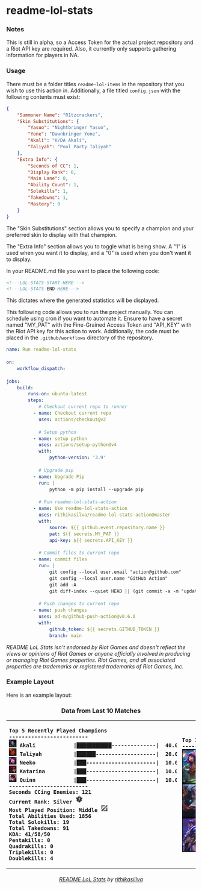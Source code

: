 # readme-lol-stats

### Notes
This is still in alpha, so a Access Token for the actual project repository and a Riot API key are required. Also, it currently only supports gathering information for players in NA.

### Usage
There must be a folder titles `readme-lol-items` in the repository that you wish to use this action in. Additionally, a file titled `config.json` with the following contents must exist:

```json
{
    "Summoner Name": "R1tzcrackers",
    "Skin Substitutions": {
        "Yasuo": "Nightbringer Yasuo",
        "Yone": "Dawnbringer Yone",
        "Akali": "K/DA Akali",
        "Taliyah": "Pool Party Taliyah"
    },
    "Extra Info": {
        "Seconds of CC": 1,
        "Display Rank": 0,
        "Main Lane": 0,
        "Ability Count": 1,
        "Solokills": 1,
        "Takedowns": 1,
        "Mastery": 0
    }
}    
```
The "Skin Substitutions" section allows you to specify a champion and your preferred skin to display with that champion.

The "Extra Info" section allows you to toggle what is being show. A "1" is used when you want it to display, and a "0" is used when you don't want it to display.

In your README.md file you want to place the following code:
```md
<!---LOL-STATS-START-HERE--->
<!---LOL-STATS-END-HERE--->
```
This dictates where the generated statistics will be displayed.


This following code allows you to run the project manually. You can schedule using cron if you want to automate it. Ensure to have a secret named "MY_PAT" with the Fine-Grained Access Token and "API_KEY" with the Riot API key for this action to work. Additionally, the code must be placed in the `.github/workflows` directory of the repository.

```yml
name: Run readme-lol-stats

on:    
    workflow_dispatch:

jobs:
    build:    
        runs-on: ubuntu-latest
        steps:
            # Checkout current repo to runner
          - name: Checkout current repo
            uses: actions/checkout@v2 
            
            # Setup python
          - name: setup python
            uses: actions/setup-python@v4
            with:
                python-version: '3.9' 
        
            # Upgrade pip
          - name: Upgrade Pip
            run: |
                python -m pip install --upgrade pip
            
            # Run readme-lol-stats-action
          - name: Use readme-lol-stats-action
            uses: rithikasilva/readme-lol-stats-action@master 
            with:
                source: ${{ github.event.repository.name }}
                pat: ${{ secrets.MY_PAT }}
                api-key: ${{ secrets.API_KEY }}
            
            # Commit files to current repo
          - name: commit files
            run: |
                git config --local user.email "action@github.com"
                git config --local user.name "GitHub Action"
                git add -A
                git diff-index --quiet HEAD || (git commit -a -m "updated logs" --allow-empty)
            
            # Push changes to current repo
          - name: push changes
            uses: ad-m/github-push-action@v0.6.0
            with:
                github_token: ${{ secrets.GITHUB_TOKEN }}
                branch: main 
```

*README LoL Stats isn't endorsed by Riot Games and doesn't reflect the views or opinions of Riot Games or anyone officially involved in producing or managing Riot Games properties. Riot Games, and all associated properties are trademarks or registered trademarks of Riot Games, Inc.*


### Example Layout
Here is an example layout:
<!---LOL-STATS-START-HERE--->
<h3 align='center'> Data from Last 10 Matches </h3><table align='center'><tr></tr>
<tr align='left'><th><pre>Top 5 Recently Played Champions
-------------------------
<img src='readme-lol-items/Akali.png' alt='drawing' width='20'/> Akali            |███████████--------------|  40.00%
<img src='readme-lol-items/Taliyah.png' alt='drawing' width='20'/> Taliyah          |██████-------------------|  20.00%
<img src='readme-lol-items/Neeko.png' alt='drawing' width='20'/> Neeko            |███----------------------|  10.00%
<img src='readme-lol-items/Katarina.png' alt='drawing' width='20'/> Katarina         |███----------------------|  10.00%
<img src='readme-lol-items/Quinn.png' alt='drawing' width='20'/> Quinn            |███----------------------|  10.00%
-------------------------
Seconds CCing Enemies: 121
Current Rank: Silver <img src='rank_images/Emblem_Silver.png' alt='drawing' width='20'/>
Most Played Position: Middle <img src='position_images/Position_Silver-Mid.png' alt='drawing' width='20'/>
Total Abilities Used: 1856
Total Solokills: 19
Total Takedowns: 91
KDA: 41/58/50
Pentakills: 0
Quadrakills: 0
Triplekills: 0
Doublekills: 4
</pre></th><th><pre>Top 3 Champion Masteries
------------------------
<img align='center' src='readme-lol-items/Neeko_0.png' alt='drawing' width='50'/> Neeko: 136368 
<img align='center' src='readme-lol-items/Yone_19.png' alt='drawing' width='50'/> Yone: 108926 
<img align='center' src='readme-lol-items/Akali_9.png' alt='drawing' width='50'/> Akali: 90335 
</pre></th></tr></table>
<h6 align='center'>

[README LoL Stats](https://github.com/marketplace/actions/readme-lol-stats) by [rithikasiilva](https://github.com/rithikasilva)
</h6>
<!---LOL-STATS-END-HERE--->



